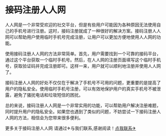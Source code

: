 # 接码注册人人网

人人网是一个非常受欢迎的社交平台，但是有些用户可能因为各种原因无法使用自己的手机号进行注册。这时，接码注册就成了一种很好的解决方案。接码注册人人网可以帮助用户使用临时手机号完成注册，让用户可以更加方便地使用人人网的功能。

使用接码注册人人网的方法非常简单。首先，用户需要找到一个可靠的接码平台，通过这个平台获取一个临时手机号。然后，在人人网的注册页面填写这个临时手机号，获取验证码并完成注册即可。这样一来，用户就可以顺利地注册并使用人人网了。

接码注册人人网的好处不仅仅在于解决了手机号不可用的问题，更重要的是提高了用户的隐私安全。使用临时手机号注册，可以有效地保护用户的真实手机号不被泄露，避免了骚扰电话和垃圾短信的困扰。

总的来说，接码注册人人网是一个非常实用的功能，可以帮助用户解决注册难题，同时提升用户的隐私安全。如果您也遇到了类似的问题，不妨尝试一下接码注册人人网的方法，相信会为您带来很多便利。

更多关于接码注册人人网 请通过✈与我们联系,感谢阅读！[点我联系✈](https://in.G208.com)